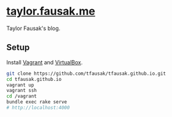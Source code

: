 # [taylor.fausak.me][1]

Taylor Fausak's blog.

## Setup

Install [Vagrant][2] and [VirtualBox][2].

```sh
git clone https://github.com/tfausak/tfausak.github.io.git
cd tfausak.github.io
vagrant up
vagrant ssh
cd /vagrant
bundle exec rake serve
# http://localhost:4000
```

[1]: http://taylor.fausak.me
[2]: http://www.vagrantup.com
[3]: https://www.virtualbox.org
